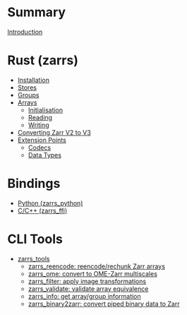 # Summary

[Introduction](introduction.md)

# Rust (zarrs)
- [Installation](installation.md)
- [Stores](./stores.md)
- [Groups](./groups.md)
- [Arrays](./arrays.md)
  - [Initialisation](./arrays/array_init.md)
  - [Reading](./arrays/array_read.md)
  - [Writing](./arrays/array_write.md)
- [Converting Zarr V2 to V3](v2_to_v3.md)
- [Extension Points](extensions.md)
  - [Codecs](./extensions/codec.md)
  - [Data Types](./extensions/data_type.md)
  <!-- - [Chunk Grids] -->
  <!-- - [Chunk Key Encodings] -->
  <!-- - [Storage Transformers] -->
  <!-- - [Custom Stores] -->

# Bindings

- [Python (zarrs_python)](zarrs_python.md)
- [C/C++ (zarrs_ffi)](zarrs_ffi.md)

# CLI Tools

- [zarrs_tools](zarrs_tools.md)
  - [zarrs_reencode: reencode/rechunk Zarr arrays](zarrs_tools/docs/zarrs_reencode.md)
  - [zarrs_ome: convert to OME-Zarr multiscales](zarrs_tools/docs/zarrs_ome.md)
  - [zarrs_filter: apply image transformations](zarrs_tools/docs/zarrs_filter.md)
  - [zarrs_validate: validate array equivalence](zarrs_tools/docs/zarrs_validate.md)
  - [zarrs_info: get array/group information](zarrs_tools/docs/zarrs_info.md)
  - [zarrs_binary2zarr: convert piped binary data to Zarr](zarrs_tools/docs/zarrs_binary2zarr.md)
